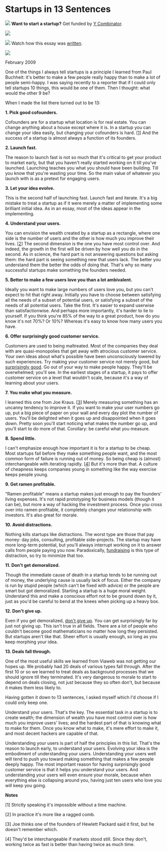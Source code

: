# Startups in 13 Sentences


![](http://www.virtumundo.com/images/spacer.gif)
**Want to start a startup?** Get funded by
[Y Combinator](http://ycombinator.com/apply.html).

  
![](http://www.virtumundo.com/images/spacer.gif)


![](http://www.virtumundo.com/images/spacer.gif)
Watch how this essay was
[written](https://code.stypi.com/hacks/13sentences?doomed=true).

  
![](http://www.virtumundo.com/images/spacer.gif)


February 2009  
  
One of the things I always tell startups is a principle I learned
from Paul Buchheit: it's better to make a few people really happy
than to make a lot of people semi-happy. I was saying recently to
a reporter that if I could only tell startups 10 things, this would
be one of them. Then I thought: what would the other 9 be?  
  
When I made the list there turned out to be 13:

**1. Pick good cofounders.**  
  
Cofounders are for a startup what location is for real estate. You
can change anything about a house except where it is. In a startup
you can change your idea easily, but changing your cofounders is
hard. 
[[1](#f1n)]
And the success of a startup is almost always a function
of its founders.  
  
**2. Launch fast.**  
  
The reason to launch fast is not so much that it's critical to get
your product to market early, but that you haven't really started
working on it till you've launched. Launching teaches you what you
should have been building. Till you know that you're wasting your
time. So the main value of whatever you launch with is as a pretext
for engaging users.  
  
**3. Let your idea evolve.**  
  
This is the second half of launching fast. Launch fast and iterate.
It's a big mistake to treat a startup as if it were merely a matter
of implementing some brilliant initial idea. As in an essay, most
of the ideas appear in the implementing.  
  
**4. Understand your users.**  
  
You can envision the wealth created by a startup as a rectangle,
where one side is the number of users and the other is how much you
improve their lives.
[[2](#f2n)]
The second dimension is the one you have
most control over. And indeed, the growth in the first will be
driven by how well you do in the second. As in science, the hard
part is not answering questions but asking them: the hard part is
seeing something new that users lack. The better you understand
them the better the odds of doing that. That's why so many successful
startups make something the founders needed.  
  
**5. Better to make a few users love you than a lot ambivalent.**  
  
Ideally you want to make large numbers of users love you, but you
can't expect to hit that right away. Initially you have to choose
between satisfying all the needs of a subset of potential users,
or satisfying a subset of the needs of all potential users. Take
the first. It's easier to expand userwise than satisfactionwise.
And perhaps more importantly, it's harder to lie to yourself. If
you think you're 85% of the way to a great product, how do you know
it's not 70%? Or 10%? Whereas it's easy to know how many users
you have.  
  
**6. Offer surprisingly good customer service.**  
  
Customers are used to being maltreated. Most of the companies they
deal with are quasi-monopolies that get away with atrocious customer
service. Your own ideas about what's possible have been unconsciously
lowered by such experiences. Try making your customer service not
merely good, but 
[surprisingly good](http://www.diaryofawebsite.com/blog/2008/07/wufoo-and-the-art-of-customer-service/). Go out of your way to make
people happy. They'll be overwhelmed; you'll see. In the earliest
stages of a startup, it pays to offer customer service on a level
that wouldn't scale, because it's a way of learning about your
users.  
  
**7. You make what you measure.**  
  
I learned this one from Joe Kraus. 
[[3](#f3n)]
Merely measuring something
has an uncanny tendency to improve it. If you want to make your
user numbers go up, put a big piece of paper on your wall and every
day plot the number of users. You'll be delighted when it goes up
and disappointed when it goes down. Pretty soon you'll start
noticing what makes the number go up, and you'll start to do more
of that. Corollary: be careful what you measure.  
  
**8. Spend little.**  
  
I can't emphasize enough how important it is for a startup to be cheap.
Most startups fail before they make something people want, and the
most common form of failure is running out of money. So being cheap
is (almost) interchangeable with iterating rapidly.
[[4](#f4n)]
But it's
more than that. A culture of cheapness keeps companies young in
something like the way exercise keeps people young.  
  
**9. Get ramen profitable.**  
  
"Ramen profitable" means a startup makes just enough to pay the
founders' living expenses. It's not rapid prototyping for business
models (though it can be), but more a way of hacking the investment
process. Once you cross over into ramen profitable, it completely
changes your relationship with investors. It's also great for
morale.  
  
**10. Avoid distractions.**  
  
Nothing kills startups like distractions. The worst type are those
that pay money: day jobs, consulting, profitable side-projects.
The startup may have more long-term potential, but you'll always
interrupt working on it to answer calls from people paying you now.
Paradoxically, [fundraising](fundraising.html) is this type of distraction, so try to
minimize that too.  
  
**11. Don't get demoralized.**  
  
Though the immediate cause of death in a startup tends to be running
out of money, the underlying cause is usually lack of focus. Either
the company is run by stupid people (which can't be fixed with
advice) or the people are smart but got demoralized. Starting a
startup is a huge moral weight. Understand this and make a conscious
effort not to be ground down by it, just as you'd be careful to
bend at the knees when picking up a heavy box.  
  
**12. Don't give up.**  
  
Even if you get demoralized, [don't give up](die.html). You can get surprisingly
far by just not giving up. This isn't true in all fields. There
are a lot of people who couldn't become good mathematicians no
matter how long they persisted. But startups aren't like that.
Sheer effort is usually enough, so long as you keep morphing your
idea.  
  
**13. Deals fall through.**  
  
One of the most useful skills we learned from Viaweb was not getting
our hopes up. We probably had 20 deals of various types fall
through. After the first 10 or so we learned to treat deals as
background processes that we should ignore till they terminated.
It's very dangerous to morale to start to depend on deals closing,
not just because they so often don't, but because it makes them
less likely to.

Having gotten it down to 13 sentences, I asked myself which I'd
choose if I could only keep one.  
  
Understand your users. That's the key. The essential task in a
startup is to create wealth; the dimension of wealth you have most
control over is how much you improve users' lives; and the hardest
part of that is knowing what to make for them. Once you know what
to make, it's mere effort to make it, and most decent hackers are
capable of that.  
  
Understanding your users is part of half the principles in this
list. That's the reason to launch early, to understand your users.
Evolving your idea is the embodiment of understanding your users.
Understanding your users well will tend to push you toward making
something that makes a few people deeply happy. The most important
reason for having surprisingly good customer service is that it
helps you understand your users. And understanding your users will
even ensure your morale, because when everything else is collapsing
around you, having just ten users who love you will keep you going.  
  
  
  
  
  
**Notes**  
  
[1]
Strictly speaking it's impossible without a time machine.  
  
[2]
In practice it's more like a ragged comb.  
  
[3]
Joe thinks one of the founders of Hewlett Packard said it first,
but he doesn't remember which.  
  
[4]
They'd be interchangeable if markets stood still. Since they
don't, working twice as fast is better than having twice as much
time.  
  






